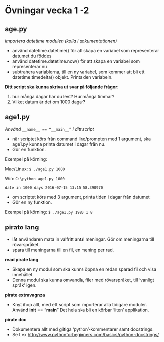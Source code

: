 # Övningar vecka 1 -2

## age.py
 _importera datetime modulen (kolla i dokumentationen)_
 
- använd datetime.datetime() för att skapa en variabel som representerar datumet du föddes 
- använd datetime.datetime.now() för att skapa en variabel som representerar nu
- subtrahera variablerna, till en ny variabel, som kommer att bli ett datetime.timedelta() objekt. Printa den variabeln.


**Ditt script ska kunna skriva ut svar på följande frågor:**

1. hur många dagar har du levt? Hur många timmar? 
2. Vilket datum är det om 1000 dagar? 

##

## age1.py

_Använd_ `__name__ == “__main__”` _i ditt script_


- när scriptet körs från command line/prompten med 1 argument, ska age1.py kunna printa datumet i dagar från nu. 
- Gör en funktion.

Exempel på körning:

Mac/Linux: `$ ./age1.py 1000`

Win: `C:\python age1.py 1000`

`date in 1000 days 2016-07-15 13:15:58.390970`



- om scriptet körs med 3 argument, printa tiden i dagar från datumet
- Gör en ny funktion.

Exempel på körning:
`$ ./age1.py 1980 1 8`



## pirate lang
- låt användaren mata in valfritt antal meningar. Gör om meningarna till rövarspråket.
- spara till meningarna till en fil, en mening per rad.

**read pirate lang**
- Skapa en ny modul som ska kunna öppna en redan sparad fil och visa innehållet.
- Denna modul ska kunna omvandla, filer med rövarspråket, till ‘vanligt språk’ igen.


**pirate extravagnza** 
- Knyt ihop allt, med ett script som importerar alla tidigare moduler. Använd __init__ == “__main__”
  Det hela ska bli en körbar ‘liten’ applikation.

**pirate doc**
- Dokumentera allt med giltiga ‘python’-kommentarer samt docstrings.
- Se t ex http://www.pythonforbeginners.com/basics/python-docstrings/

